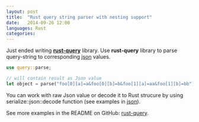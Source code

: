 ```yaml
---
layout: post
title:  "Rust query string parser with nesting support"
date:   2014-09-26 12:00
languages: Rust
categories:
---
```


Just ended writing **[rust-query]** library.  Use **rust-query** library to parse query-string to corresponding [json] values.

~~~rust
use query::parse;

// will contain result as Json value
let object = parse("foo[0][a]=a&foo[0][b]=b&foo[1][a]=aa&foo[1][b]=bb");
~~~

You can work with raw Json value or decode it to Rust strucure by using serialize::json::decode function (see examples in [json]).

See more examples in the README on GitHub: [rust-query].

[json]: http://doc.rust-lang.org/serialize/json/index.html
[rust-query]: https://github.com/s-panferov/rust-query
